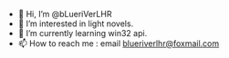 - 👋 Hi, I’m @bLueriVerLHR
- 👀 I’m interested in light novels.
- 🌱 I’m currently learning win32 api.
- 📫 How to reach me : email blueriverlhr@foxmail.com
